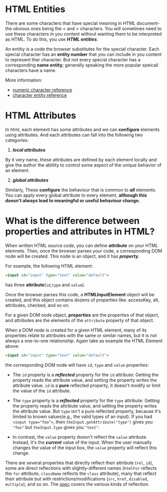 # HTML Entities
There are some characters that have special meaning in HTML document-the obvious ones being
the < and > characters. You will sometimes need to use these characters in you content without
wanting them to be interpreted as HTML. To do this, you use ***HTML entities***.

An entitiy is a code the browser substitutes for the special character. Each special character
has an **entity number** that you can include in you content to represent ther character. But not
every special character has a  corresponding **name entity**; generally speaking the more popular 
speicail characters have a name.

More information:
- [numeric character reference](https://en.wikipedia.org/wiki/Numeric_character_reference)
- [character entity reference](https://en.wikipedia.org/wiki/List_of_XML_and_HTML_character_entity_references)


# HTML Attributes

In html, each element has some attributes and we can **configure** elements using attributes. And
each attributes can fall into the following two categories:

1. ***local attributes***

By it very name, these attributes are defined by each element locally and give the author the ablility to 
control some aspect of the unique behavior of an element.

2. ***global attributes***

Similarly, These **configure** the behaviour that is common to ***all*** elements. You can apply every
global attribute to every element, **although this doesn't always lead to meaningful or useful behaviour 
change.**

# What is the difference between properties and attributes in HTML?

When written HTML source code, you can define ***attribute*** on your HTML elemnets. Then, once the browser
parses your code, a corresponding DOM node will be created. This node is an object, and it has ***property***.

For example, the following HTML element:
```html
<input id="input" type="text" value="default">
```
has three **attribute**(```id```,```type``` and ```value```).

Once the browser parses this code, a **HTMLInputElement** object will be created, and this object contains dozens 
of properties like: accessKey, alt, attributes, checked, and so on.

For a given DOM node object, **properties** are the properties of that object, and attributes are the elements of
the ```attribute``` property of that object.

When a DOM node is created for a given HTML element, many of its properties relate to attributes with the same or
similar names, but it is not always a one-to-one relationship. Again take as example the HTML Element above:
```html
<input id="input" type="text" value="default">
```
the corresponding DOM node will have ```id```, ```type``` and ```value``` properties:
- The ```id``` property is a ***reflected*** property for the ```id``` attribute: Getting the property reads the 
attribute value, and setting the property writes the attribute value. ```id``` is a **pure** reflected property,
it doesn't modify or limit the value of the ```id``` attribute.

- The ```type``` property is a ***reflected*** property for the ```type``` attribute: Getting the property reads
the attribute value, and setting the property writes the attribute value. But ```type``` isn't a pure reflected
property, because it's limited to known values(e.g., the valid types of an input). If you had ```<input type="foo">```,
then ```theInput.getAttribute("type")``` gives you ```"foo"``` but ```theInput.type``` gives you ```"text"```.

- In contrast, the ```value``` property doesn't reflect the ```value``` attribute. Instead, it's the ***current***
value of the input. When the user manually changes the value of the input box, the ```value``` property will reflect
this change.

There are several properties that directly reflect their attribute (```rel```, ```id```), some are direct reflections with slightly-different names (```htmlFor``` reflects the ```for``` attribute, ```className``` reflects the ```class``` attribute), many that reflect their attribute but with restrictions/modifications (```src```, ```href```, ```disabled```, ```multiple```), and so on. The [spec](https://www.w3.org/TR/html5/infrastructure.html#reflect) covers the various kinds of reflection.

